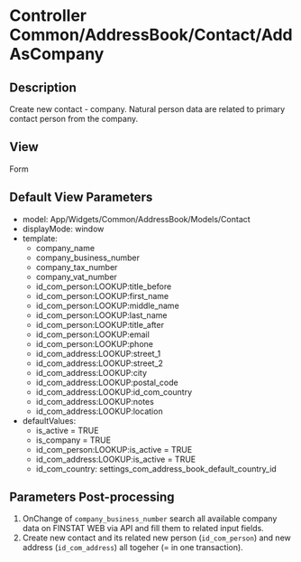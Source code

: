 # Controller Common/AddressBook/Contact/AddAsCompany

## Description

Create new contact - company. Natural person data are related to primary contact person from the company.

## View

Form

## Default View Parameters

* model: App/Widgets/Common/AddressBook/Models/Contact
* displayMode: window
* template:
  * company_name
  * company_business_number
  * company_tax_number
  * company_vat_number
  * id_com_person:LOOKUP:title_before
  * id_com_person:LOOKUP:first_name
  * id_com_person:LOOKUP:middle_name
  * id_com_person:LOOKUP:last_name
  * id_com_person:LOOKUP:title_after
  * id_com_person:LOOKUP:email
  * id_com_person:LOOKUP:phone
  * id_com_address:LOOKUP:street_1
  * id_com_address:LOOKUP:street_2
  * id_com_address:LOOKUP:city
  * id_com_address:LOOKUP:postal_code
  * id_com_address:LOOKUP:id_com_country
  * id_com_address:LOOKUP:notes
  * id_com_address:LOOKUP:location
* defaultValues:
  * is_active = TRUE
  * is_company = TRUE
  * id_com_person:LOOKUP:is_active = TRUE
  * id_com_address:LOOKUP:is_active = TRUE
  * id_com_country: settings_com_address_book_default_country_id

## Parameters Post-processing

  1. OnChange of `company_business_number` search all available company data on FINSTAT WEB via API and fill them to related input fields. 
  2. Create new contact and its related new person (`id_com_person`) and new address (`id_com_address`) all togeher (= in one transaction).
  